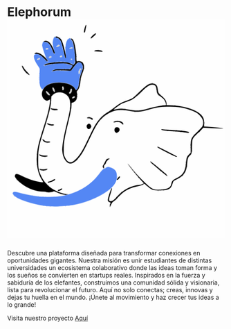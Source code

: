 # Elephorum ![Logo](./logo.svg)

Descubre una plataforma diseñada para transformar conexiones en oportunidades gigantes. Nuestra misión es unir estudiantes de distintas universidades un ecosistema colaborativo donde las ideas toman forma y los sueños se convierten en startups reales. Inspirados en la fuerza y sabiduría de los elefantes, construimos una comunidad sólida y visionaria, lista para revolucionar el futuro. Aquí no solo conectas; creas, innovas y dejas tu huella en el mundo. ¡Únete al movimiento y haz crecer tus ideas a lo grande!

Visita nuestro proyecto [Aquí](https://elephorum.lat/)
